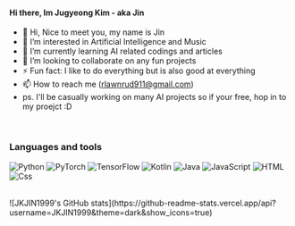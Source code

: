 #### Hi there, Im Jugyeong Kim - aka Jin


- 👋 Hi, Nice to meet you, my name is Jin
- 👀 I’m interested in Artificial Intelligence and Music
- 🌱 I’m currently learning AI related codings and articles
- 💞️ I’m looking to collaborate on any fun projects
- ⚡ Fun fact: I like to do everything but is also good at everything
- 📫 How to reach me (rlawnrud911@gmail.com)
- ps. I'll be casually working on many AI projects so if your free, hop in to my proejct :D
<br />

### Languages and tools
<p>
  <img alt="Python" src="https://img.shields.io/badge/Python-#3776AB?logo=python&logoColor=#white&style=for-the-badge" />
  <img alt="PyTorch" src="https://img.shields.io/badge/PyTorch-#EE4C2C?logo=pytorch&logoColor=white&style=for-the-badge" />
  <img alt="TensorFlow" src="https://img.shields.io/badge/TensorFlow-#FF6F00?logo=tensorflow&logoColor=white&style=for-the-badge" />
  <img alt="Kotlin" src="https://img.shields.io/badge/Kotlin-#7F52FF?logo=kotlin&logoColor=white&style=for-the-badge" />
  <img alt="Java" src="https://img.shields.io/badge/Java-#007396?logo=java&logoColor=white&style=for-the-badge" />
  <img alt="JavaScript" src="https://img.shields.io/badge/JavaScript-F7DF1E?logo=javascript&logoColor=white&style=for-the-badge" />
  <img alt="HTML" src="https://img.shields.io/badge/HTML-E34F26?logo=html5&logoColor=white&style=for-the-badge" />
  <img alt="Css" src="https://img.shields.io/badge/CSS-1572B6?logo=css3&logoColor=white&style=for-the-badge" />
</p>

<br />
![JKJIN1999's GitHub stats](https://github-readme-stats.vercel.app/api?username=JKJIN1999&theme=dark&show_icons=true)

<!---
JKJIN1999/JKJIN1999 is a ✨ special ✨ repository because its `README.md` (this file) appears on your GitHub profile.
You can click the Preview link to take a look at your changes.
--->

